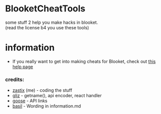 # BlooketCheatTools
some stuff 2 help you make hacks in blooket.<br>(read the license b4 you use these tools)
# information
- If you really want to get into making cheats for Blooket, check out [this help page](https://github.com/ZasticBradyn/BlooketCheatTools/blob/main/information.md#react-)


### credits:
- [zastix](https://github.com/ZasticBradyn) (me) - coding the stuff
- [gliz](https://glizzers.xyz/) - getname(), api encoder, react handler
- [goose](https://github.com/GooseterV/) - API links
- [basil](https://www.gbasil.dev/) - Wording in information.md
